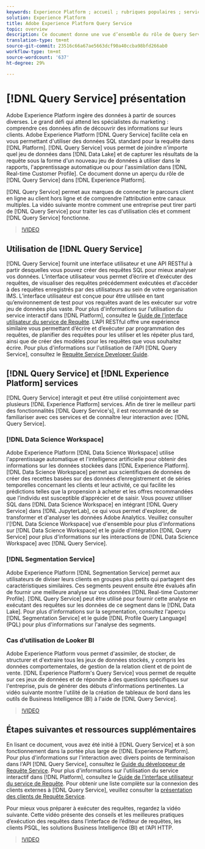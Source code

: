 ```yaml
---
keywords: Experience Platform ; accueil ; rubriques populaires ; service de requête ; service de Requête ; requête
solution: Experience Platform
title: Adobe Experience Platform Query Service
topic: overview
description: Ce document donne une vue d’ensemble du rôle de Query Service dans Experience Platform.
translation-type: tm+mt
source-git-commit: 23516c66a67ae5663dcf90a40ccba98bfd266ab0
workflow-type: tm+mt
source-wordcount: '637'
ht-degree: 29%

---
```



# [!DNL Query Service] présentation

Adobe Experience Platform ingère des données à partir de sources diverses. Le grand défi qui attend les spécialistes du marketing : comprendre ces données afin de découvrir des informations sur leurs clients. Adobe Experience Platform [!DNL Query Service] facilite cela en vous permettant d&#39;utiliser des données SQL standard pour la requête dans [!DNL Platform]. [!DNL Query Service] vous permet de joindre n&#39;importe quel jeu de données dans [!DNL Data Lake] et de capturer les résultats de la requête sous la forme d&#39;un nouveau jeu de données à utiliser dans le rapports, l&#39;apprentissage automatique ou pour l&#39;assimilation dans [!DNL Real-time Customer Profile]. Ce document donne un aperçu du rôle de [!DNL Query Service] dans [!DNL Experience Platform].

[!DNL Query Service] permet aux marques de connecter le parcours client en ligne au  client hors ligne et de comprendre l’attribution entre canaux multiples. La vidéo suivante montre comment une entreprise peut tirer parti de [!DNL Query Service] pour traiter les cas d&#39;utilisation clés et comment [!DNL Query Service] fonctionne.

>[!VIDEO](https://video.tv.adobe.com/v/29795?quality=12&learn=on)

## Utilisation de [!DNL Query Service]

[!DNL Query Service] fournit une interface utilisateur et une API RESTful à partir desquelles vous pouvez créer des requêtes SQL pour mieux analyser vos données. L’interface utilisateur vous permet d’écrire et d’exécuter des requêtes, de visualiser des requêtes précédemment exécutées et d’accéder à des requêtes enregistrés par des utilisateurs au sein de votre organisation IMS. L’interface utilisateur est conçue pour être utilisée en tant qu’environnement de test pour vos requêtes avant de les exécuter sur votre jeu de données plus vaste. Pour plus d&#39;informations sur l&#39;utilisation du service interactif dans [!DNL Platform], consultez le [Guide de l&#39;interface utilisateur du service de Requête](ui/overview.md). L’API RESTful offre une expérience similaire vous permettant d’écrire et d’exécuter par programmation des requêtes, de planifier des requêtes pour les utiliser et les répéter plus tard, ainsi que de créer des modèles pour les requêtes que vous souhaitez écrire. Pour plus d&#39;informations sur l&#39;utilisation de l&#39;API [!DNL Query Service], consultez le [Requête Service Developer Guide](api/getting-started.md).

## [!DNL Query Service] et  [!DNL Experience Platform] services

[!DNL Query Service] interagit et peut être utilisé conjointement avec plusieurs  [!DNL Experience Platform] services. Afin de tirer le meilleur parti des fonctionnalités [!DNL Query Service's], il est recommandé de se familiariser avec ces services et de connaître leur interaction avec [!DNL Query Service].

### [!DNL Data Science Workspace]

Adobe Experience Platform [!DNL Data Science Workspace] utilise l&#39;apprentissage automatique et l&#39;intelligence artificielle pour obtenir des informations sur les données stockées dans [!DNL Experience Platform]. [!DNL Data Science Workspace] permet aux scientifiques de données de créer des recettes basées sur des données d’enregistrement et de séries temporelles concernant les clients et leur activité, ce qui facilite les prédictions telles que la propension à acheter et les offres recommandées que l’individu est susceptible d’apprécier et de saisir. Vous pouvez utiliser SQL dans [!DNL Data Science Workspace] en intégrant [!DNL Query Service] dans [!DNL JupyterLab], ce qui vous permet d&#39;explorer, de transformer et d&#39;analyser les données Adobe Analytics. Veuillez consulter l&#39;[!DNL Data Science Workspace] vue d&#39;ensemble pour plus d&#39;informations sur [!DNL Data Science Workspace] et le guide d&#39;intégration [!DNL Query Service] pour plus d&#39;informations sur les interactions de [!DNL Data Science Workspace] avec [!DNL Query Service].

### [!DNL Segmentation Service]

Adobe Experience Platform [!DNL Segmentation Service] permet aux utilisateurs de diviser leurs clients en groupes plus petits qui partagent des caractéristiques similaires. Ces segments peuvent ensuite être évalués afin de fournir une meilleure analyse sur vos données [!DNL Real-time Customer Profile]. [!DNL Query Service] peut être utilisé pour fournir cette analyse en exécutant des requêtes sur les données de ce segment dans le  [!DNL Data Lake]. Pour plus d&#39;informations sur la segmentation, consultez l&#39;aperçu [!DNL Segmentation Service] et le guide [!DNL Profile Query Language] (PQL) pour plus d&#39;informations sur l&#39;analyse des segments.

### Cas d’utilisation de Looker BI

Adobe Experience Platform vous permet d&#39;assimiler, de stocker, de structurer et d&#39;extraire tous les jeux de données stockés, y compris les données comportementales, de gestion de la relation client et de point de vente. [!DNL Experience Platform's Query Service] vous permet de requête sur ces jeux de données et de répondre à des questions spécifiques sur l&#39;entreprise, puis de générer des débuts d&#39;informations pertinentes. La vidéo suivante montre l&#39;utilité de la création de tableaux de bord dans les outils de Business Intelligence (BI) à l&#39;aide de [!DNL Query Service].

>[!VIDEO](https://video.tv.adobe.com/v/28981?quality=12&learn=on)

## Étapes suivantes et ressources supplémentaires

En lisant ce document, vous avez été initié à [!DNL Query Service] et à son fonctionnement dans la portée plus large de [!DNL Experience Platform]. Pour plus d&#39;informations sur l&#39;interaction avec divers points de terminaison dans l&#39;API [!DNL Query Service], consultez le [Guide du développeur de Requête Service](api/getting-started.md). Pour plus d&#39;informations sur l&#39;utilisation du service interactif dans [!DNL Platform], consultez le [Guide de l&#39;interface utilisateur du service de Requête](ui/overview.md). Pour obtenir une liste complète sur la connexion des clients externes à [!DNL Query Service], veuillez consulter la [présentation des clients de Requête Service](clients/overview.md).

Pour mieux vous préparer à exécuter des requêtes, regardez la vidéo suivante. Cette vidéo présente des conseils et les meilleures pratiques d’exécution des requêtes dans l’interface de l’éditeur de requêtes, les clients PSQL, les solutions Business Intelligence (BI) et l’API HTTP.

>[!VIDEO](https://video.tv.adobe.com/v/29811?quality=12&learn=on)
